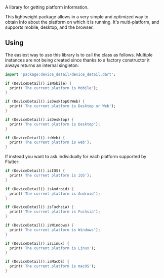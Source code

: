 A library for getting platform information.


This lightweight package allows in a very simple and optimized way to obtain Info about the platform on which it is running. It's multi-platform, and supports mobile, desktop,
and the browser.

## Using

The easiest way to use this library is to call the class as follows. 
Multiple instances are not being created since thanks to a factory constructor it always 
returns an internal singleton:

```dart
import 'package:device_detail/device_detail.dart';

if (DeviceDetail().isMobile) {
  print('The current platform is Mobile');
}  

if (DeviceDetail().isDesktopOrWeb) {
  print('The current platform is Desktop or Web');
}

if (DeviceDetail().isDesktop) {
  print('The current platform is Desktop');
}

if (DeviceDetail().isWeb) {
  print('The current platform is web');
}
```

If instead you want to ask individually for each platform supported by Flutter:

```dart
if (DeviceDetail().isIOS) {
  print('The current platform is iOS');
}

if (DeviceDetail().isAndroid) {
  print('The current platform is Android');
}

if (DeviceDetail().isFuchsia) {
  print('The current platform is Fuchsia');
}

if (DeviceDetail().isWindows) {
  print('The current platform is Windows');
}

if (DeviceDetail().isLinux) {
  print('The current platform is Linux');
}

if (DeviceDetail().isMacOS) {
  print('The current platform is macOS');
}
```